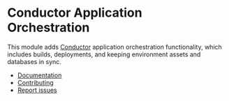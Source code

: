 Conductor Application Orchestration
===================================

This module adds [Conductor](https://github.com/conductorphp/conductor-core) 
application orchestration functionality, which includes builds, deployments,
and keeping environment assets and databases in sync. 

* [Documentation](docs/index.md)
* [Contributing](https://github.com/conductorphp/conductor-core/blob/master/README.md#contributing)
* [Report issues](https://github.com/conductorphp/conductor-application-orchestration/issues)
